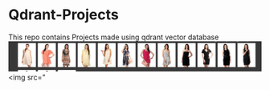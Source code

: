 # Qdrant-Projects
This repo contains Projects made using qdrant vector database
<img src="https://github.com/Jaykumaran/Qdrant-Projects/blob/main/readme_imgs/Screenshot%202023-12-29%20142115.png">
<img src="
